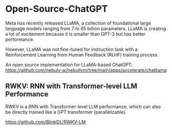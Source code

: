 # Open-Source-ChatGPT

Meta has recently released LLaMA, a collection of foundational large language models ranging from 7 to 65 billion parameters. LLaMA is creating a lot of excitement because it is smaller than GPT-3 but has better performance.

However, LLaMA was not fine-tuned for instruction task with a Reinforcement Learning from Human Feedback (RLHF) training process.

An open source implementation for LLaMA-based ChatGPT: https://github.com/nebuly-ai/nebullvm/tree/main/apps/accelerate/chatllama

## RWKV: RNN with Transformer-level LLM Performance

RWKV is a RNN with Transformer-level LLM performance, which can also be directly trained like a GPT transformer (parallelizable).

https://github.com/BlinkDL/RWKV-LM
